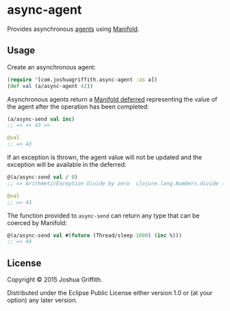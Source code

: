 # async-agent

Provides asynchronous [agents](http://clojure.org/agents) using 
[Manifold](https://github.com/ztellman/manifold).

## Usage

Create an asynchronous agent:

```clj
(require '[com.joshuagriffith.async-agent :as a])
(def val (a/async-agent 42))
```

Asynchronous agents return a 
[Manifold deferred](https://github.com/ztellman/manifold/blob/master/docs/deferred.md) 
representing the value of the agent after the operation has been completed:

```clj
(a/async-send val inc)
;; => << 43 >>

@val
;; => 43
```

If an exception is thrown, the agent value will not be updated and the 
exception will be available in the deferred:

```clj
@(a/async-send val / 0)
;; => ArithmeticException Divide by zero  clojure.lang.Numbers.divide (Numbers.java:158)

@val
;; => 43
```

The function provided to `async-send` can return any type that can be coerced
by Manifold:

```clj
@(a/async-send val #(future (Thread/sleep 1000) (inc %)))
;; => 44
```

## License

Copyright © 2015 Joshua Griffith.

Distributed under the Eclipse Public License either version 1.0 or (at
your option) any later version.
